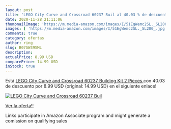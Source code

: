 ```yaml
---
layout: post
title: 'LEGO City Curve and Crossroad 60237 Buil al 40.03 % de descuento'
date: 2020-11-28 21:11:06
thumbnailImage: 'https://m.media-amazon.com/images/I/51EgWemc2SL._SL200_.jpg'
images: [ 'https://m.media-amazon.com/images/I/51EgWemc2SL._SL200_.jpg' ]
comments: true
category: ofertas
author: ring
slug: B07GW39SML
description:
actualPrice: 8.99 USD
comparePrice: 14.99 USD
inStock: true
---
```


Está [LEGO City Curve and Crossroad 60237 Building Kit  2 Pieces ](https://www.amazon.com/dp/B07GW39SML/?tag=tolees-20) con 40.03 de descuento por 8.99 USD (original: 14.99 USD) en el siguiente enlace!

[![LEGO City Curve and Crossroad 60237 Buil](https://m.media-amazon.com/images/I/51EgWemc2SL._SL200_.jpg)](https://www.amazon.com/dp/B07GW39SML/?tag=tolees-20)

[Ver la oferta!!](https://www.amazon.com/dp/B07GW39SML/?tag=tolees-20)

Links participate in Amazon Associate program and might generate a comission on qualifying sales



